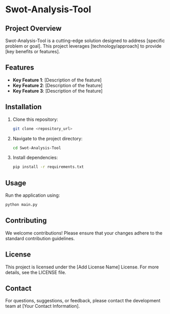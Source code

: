 # Swot-Analysis-Tool

## Project Overview
Swot-Analysis-Tool is a cutting-edge solution designed to address [specific problem or goal]. This project leverages [technology/approach] to provide [key benefits or features].

## Features
- **Key Feature 1**: [Description of the feature]
- **Key Feature 2**: [Description of the feature]
- **Key Feature 3**: [Description of the feature]

## Installation
1. Clone this repository:
   ```bash
   git clone <repository_url>
   ```
2. Navigate to the project directory:
   ```bash
   cd Swot-Analysis-Tool
   ```
3. Install dependencies:
   ```bash
   pip install -r requirements.txt
   ```

## Usage
Run the application using:
```bash
python main.py
```

## Contributing
We welcome contributions! Please ensure that your changes adhere to the standard contribution guidelines.

## License
This project is licensed under the [Add License Name] License. For more details, see the LICENSE file.

## Contact
For questions, suggestions, or feedback, please contact the development team at [Your Contact Information].
